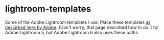 # lightroom-templates
Some of the Adobe Lightroom templates I use.
Place these templates [as descirbed here by Adobe](https://helpx.adobe.com/lightroom/kb/preference-file-locations-lightroom-41.html). (Don't worry, that page described how to do it for Adobe Lightroom 5, but Adobe Lightroom 6 also uses these paths.
